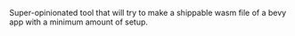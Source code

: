 Super-opinionated tool that will try to make a shippable wasm file of a bevy app with a minimum amount of setup.